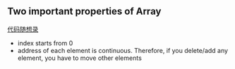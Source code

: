 ## Two important properties of Array

[代码随想录](https://github.com/youngyangyang04/leetcode-master/blob/master/problems/%E6%95%B0%E7%BB%84%E7%90%86%E8%AE%BA%E5%9F%BA%E7%A1%80.md)
- index starts from 0
- address of each element is continuous. Therefore, if you delete/add any element, you have to move other elements
  